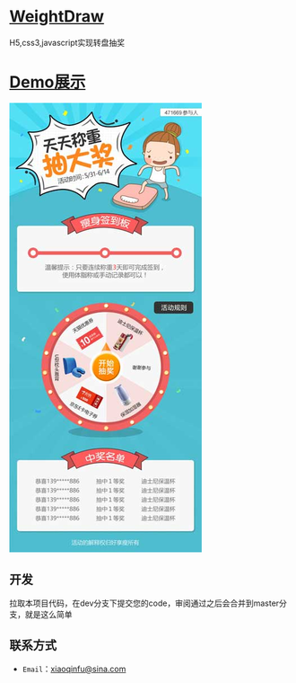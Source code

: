 ﻿# [WeightDraw](https://fuxiaoqin.github.io/WeightDraw/index.html)
H5,css3,javascript实现转盘抽奖

# [Demo展示](https://fuxiaoqin.github.io/WeightDraw/index.html)
![images](https://github.com/Fuxiaoqin/WeightDraw/blob/master/images/weight2.jpg?raw=true)

## 开发
拉取本项目代码，在dev分支下提交您的code，审阅通过之后会合并到master分支，就是这么简单

## 联系方式
- `Email`：xiaoqinfu@sina.com



